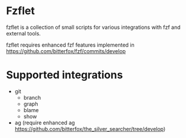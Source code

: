 # Fzflet

fzflet is a collection of small scripts for various integrations with fzf and external tools.

fzflet requires enhanced fzf features implemented in https://github.com/bitterfox/fzf/commits/develop

# Supported integrations
- git
  - branch
  - graph
  - blame
  - show
- ag (require enhanced ag https://github.com/bitterfox/the_silver_searcher/tree/develop)
